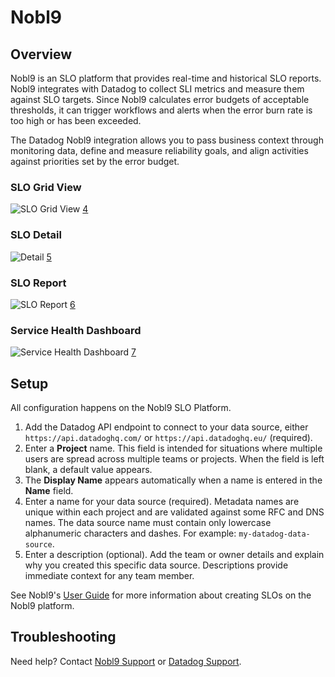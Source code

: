 # Nobl9

## Overview
Nobl9 is an SLO platform that provides real-time and historical SLO reports.
Nobl9 integrates with Datadog to collect SLI metrics and measure them against
SLO targets. Since Nobl9 calculates error budgets of acceptable thresholds, it
can trigger workflows and alerts when the error burn rate is too high or has
been exceeded.

The Datadog Nobl9 integration allows you to pass business context through monitoring data, define and measure reliability goals, and align activities against priorities set by the error budget.

### SLO Grid View
![SLO Grid View](https://raw.githubusercontent.com/DataDog/integrations-extras/master/nobl9/images/grid_view.jpg) [4]

### SLO Detail
![Detail](https://raw.githubusercontent.com/DataDog/integrations-extras/master/nobl9/images/slo_detail.png) [5]

### SLO Report
![SLO Report](https://raw.githubusercontent.com/DataDog/integrations-extras/master/nobl9/images/slo_report.png) [6]

### Service Health Dashboard
![Service Health Dashboard](https://raw.githubusercontent.com/DataDog/integrations-extras/master/nobl9/images/service_health.png) [7]

## Setup

All configuration happens on the Nobl9 SLO Platform.

1. Add the Datadog API endpoint to connect to your data source, either `https://api.datadoghq.com/` or `https://api.datadoghq.eu/` (required).
2. Enter a **Project** name. This field is intended for situations where multiple users are spread across multiple teams or projects. When the field is left blank, a default value appears.
3. The **Display Name** appears automatically when a name is entered in the **Name** field.
4. Enter a name for your data source (required). Metadata names are unique within each project and are validated against some RFC and DNS names. The data source name must contain only lowercase alphanumeric characters and dashes. For example: `my-datadog-data-source`.
5. Enter a description (optional). Add the team or owner details and explain why you created this specific data source. Descriptions provide immediate context for any team member.

See Nobl9's [User Guide][1] for more information about creating SLOs on the Nobl9 platform.

## Troubleshooting

Need help? Contact [Nobl9 Support][2] or [Datadog Support][3].

[1]: https://nobl9.github.io/techdocs_User_Guide/#service-level-objectives-38
[2]: https://nobl9.com/about/#contact
[3]: https://docs.datadoghq.com/help/
[4]: https://raw.githubusercontent.com/DataDog/integrations-extras/master/nobl9/images/grid_view.jpg
[5]: https://raw.githubusercontent.com/DataDog/integrations-extras/master/nobl9/images/slo_detail.png
[6]: https://raw.githubusercontent.com/DataDog/integrations-extras/master/nobl9/images/slo_report.png
[7]: https://raw.githubusercontent.com/DataDog/integrations-extras/master/nobl9/images/service_health.png

